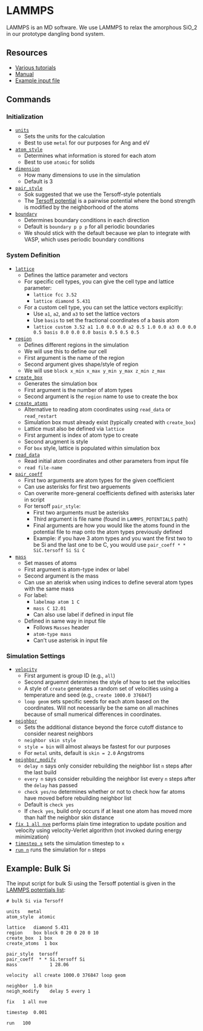 # LAMMPS

LAMMPS is an MD software. We use LAMMPS to relax the amorphous $\text{SiO}\_2$ in our prototype dangling bond system. 

## Resources
* [Various tutorials](https://lammpstutorials.github.io/)
* [Manual](https://docs.lammps.org/)
* [Example input file](https://docs.lammps.org/2001/data_format.html)

## Commands

### Initialization

* [`units`](https://docs.lammps.org/units.html)
  * Sets the units for the calculation
  * Best to use `metal` for our purposes for Ang and eV
* [`atom_style`](https://docs.lammps.org/atom_style.html)
  * Determines what information is stored for each atom
  * Best to use `atomic` for solids
* [`dimension`](https://docs.lammps.org/dimension.html)
  * How many dimensions to use in the simulation
  * Default is 3
* [`pair_style`](https://docs.lammps.org/pair_style.html)
  * Sok suggested that we use the Tersoff-style potentials
  * The [Tersoff potential](https://en.wikipedia.org/wiki/Bond_order_potential) is a pairwise potential where the bond strength is modified by the neighborhood of the atoms
* [`boundary`](https://docs.lammps.org/boundary.html)
  * Determines boundary conditions in each direction
  * Default is `boundary p p p` for all periodic boundaries
  * We should stick with the default because we plan to integrate with VASP, which uses periodic boundary conditions

### System Definition

* [`lattice`](https://docs.lammps.org/lattice.html)
  * Defines the lattice parameter and vectors
  * For specific cell types, you can give the cell type and lattice parameter:
    * `lattice fcc 3.52`
    * `lattice diamond 5.431`
  * For a custom cell type, you can set the lattice vectors explicitly:
    * Use `a1`, `a2`, and `a3` to set the lattice vectors
    * Use `basis` to set the fractional coordinates of a basis atom
    * `lattice custom 3.52 a1 1.0 0.0 0.0 a2 0.5 1.0 0.0 a3 0.0 0.0 0.5 basis 0.0 0.0 0.0 basis 0.5 0.5 0.5`
* [`region`](https://docs.lammps.org/region.html)
  * Defines different regions in the simulation
  * We will use this to define our cell
  * First argument is the name of the region
  * Second argument gives shape/style of region 
  * We will use `block x_min x_max y_min y_max z_min z_max`
* [`create_box`](https://docs.lammps.org/create_box.html)
  * Generates the simulation box
  * First argument is the number of atom types
  * Second argument is the `region` name to use to create the box
* [`create_atoms`](https://docs.lammps.org/create_atoms.html)
  * Alternative to reading atom coordinates using `read_data` or `read_restart`
  * Simulation box must already exist (typically created with `create_box`)
  * Lattice must also be defined via `lattice`
  * First argument is index of atom type to create
  * Second arugment is style
  * For `box` style, lattice is populated within simulation box
* [`read_data`](https://docs.lammps.org/read_data.html)
  * Read initial atom coordinates and other parameters from input file
  * `read file-name`
* [`pair_coeff`](https://docs.lammps.org/pair_coeff.html)
  * First two arguments are atom types for the given coefficient
  * Can use asterisks for first two arguements
  * Can overwrite more-general coefficients defined with asterisks later in script
  * For tersoff `pair_style`:
    * First two arguments must be asterisks
    * Third argument is file name (found in `LAMMPS_POTENTIALS` path)
    * Final arguments are how you would like the atoms found in the potential file to map onto the atom types previously defined
    * Example: if you have 3 atom types and you want the first two to be Si and the last one to be C, you would use `pair_coeff * * SiC.tersoff Si Si C`
* [`mass`](https://docs.lammps.org/mass.html)
  * Set masses of atoms
  * First argument is atom-type index or label
  * Second argument is the mass
  * Can use an aterisk when using indices to define several atom types with the same mass
  * For label:
    * `labelmap atom 1 C`
    * `mass C 12.01`
    * Can also use label if defined in input file
  * Defined in same way in input file
    * Follows `Masses` header
    * `atom-type mass`
    * Can't use asterisk in input file

### Simulation Settings

* [`velocity`](https://docs.lammps.org/velocity.html)
  * First argument is group ID (e.g., `all`)
  * Second arguemnt determines the style of how to set the velocities
  * A style of `create` generates a random set of velocities using a temperature and seed (e.g., `create 1000.0 376847`)
  * `loop geom` sets specific seeds for each atom based on the coordinates. Will not necessarily be the same on all machines because of small numerical differences in coordinates.
* [`neighbor`](https://docs.lammps.org/neighbor.html)
  * Sets the additional distance beyond the force cutoff distance to consider nearest neighbors
  * `neighbor skin style`
  * `style = bin` will almost always be fastest for our purposes
  * For `metal` units, default is `skin = 2.0` Angstroms
* [`neighbor_modify`](https://docs.lammps.org/neigh_modify.html)
  * `delay n` says only consider rebuilding the neighbor list `n` steps after the last build
  * `every n` says consider rebuilding the neighbor list every `n` steps after the `delay` has passed
  * `check yes/no` determines whether or not to check how far atoms have moved before rebuilding neighbor list
  * Default is `check yes`
  * If `check yes`, build only occurs if at least one atom has moved more than half the neighbor skin distance
* [`fix 1 all nve`](https://docs.lammps.org/fix_nve.html) performs plain time integration to update position and velocity using velocity-Verlet algorithm (not invoked during energy minimization)
* [`timestep x`](https://docs.lammps.org/timestep.html) sets the simulation timestep to `x`
* [`run n`](https://docs.lammps.org/run.html) runs the simulation for `n` steps


## Example: Bulk Si

The input script for bulk Si using the Tersoff potential is given in the [LAMMPS potentials list](https://www.lammps.org/bench.html#potentials):
```
# bulk Si via Tersoff

units   metal
atom_style  atomic

lattice   diamond 5.431
region    box block 0 20 0 20 0 10
create_box  1 box
create_atoms  1 box

pair_style  tersoff
pair_coeff  * * Si.tersoff Si
mass            1 28.06

velocity  all create 1000.0 376847 loop geom

neighbor  1.0 bin
neigh_modify    delay 5 every 1

fix   1 all nve

timestep  0.001

run   100
```

